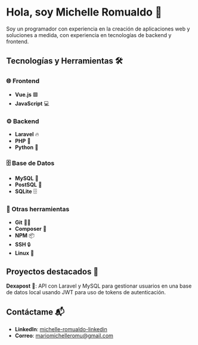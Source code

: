 # Hola, soy Michelle Romualdo 👋

Soy un programador con experiencia en la creación de aplicaciones web y soluciones a medida, con experiencia en tecnologías de backend y frontend.

## Tecnologías y Herramientas 🛠

### 🌐 Frontend
- **Vue.js** 🟩
- **JavaScript** 💻
  
### ⚙️ Backend
- **Laravel** 🔥
- **PHP** 🐘
- **Python** 🐍

### 🗄 Base de Datos
- **MySQL** 🐬
- **PostSQL** 🐘
- **SQLite** 🗄️

### 🔧 Otras herramientas
- **Git** 🧑‍💻
- **Composer** 🎵
- **NPM** 📦
- **SSH** 🔒
- **Linux** 🐧

## Proyectos destacados 🚀
**Dexapost** 💊: API con Laravel y MySQL para gestionar usuarios en una base de datos local usando JWT para uso de tokens de autenticación.

## Contáctame 📬

- **LinkedIn**: [michelle-romualdo-linkedin](https://www.linkedin.com/in/michelle-romualdo)
- **Correo**: [mariomichelleromu@gmail.com](mariomichelleromu@gmail.com)
